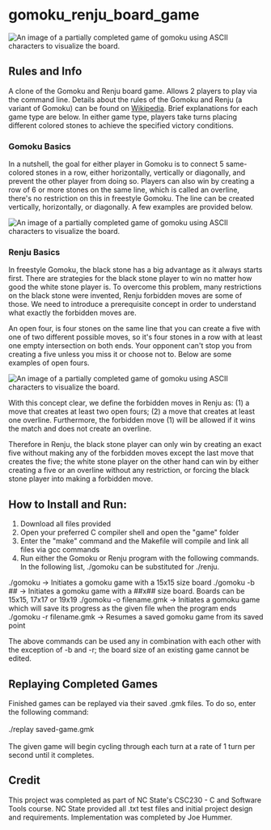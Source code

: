 # gomoku_renju_board_game

<picture>
 <source media="(prefers-color-scheme: dark)" srcset="https://github.com/jmhummer/gomoku_renju_board_game/media/dark_mode_board.png">
 <source media="(prefers-color-scheme: light)" srcset="https://github.com/jmhummer/gomoku_renju_board_game/media/light_mode_board.png">
 <img alt="An image of a partially completed game of gomoku using ASCII characters to visualize the board." src="https://github.com/jmhummer/gomoku_renju_board_game/media/light_mode_board.png">
</picture>

## Rules and Info
 A clone of the Gomoku and Renju board game. Allows 2 players to play via the command line. Details about the rules of the Gomoku and Renju (a variant of Gomoku) can be found on [Wikipedia](https://en.wikipedia.org/wiki/Gomoku). Brief explanations for each game type are below. In either game type, players take turns placing different colored stones to achieve the specified victory conditions.

### Gomoku Basics
 In a nutshell, the goal for either player in Gomoku is to connect 5 same-colored stones in a row, either horizontally, vertically or diagonally, and prevent the other player from doing so. Players can also win by creating a row of 6 or more stones on the same line,
which is called an overline, there's no restriction on this in freestyle Gomoku. The line can be created vertically, horizontally, or diagonally. A few examples are provided below.

<picture>
 <img alt="An image of a partially completed game of gomoku using ASCII characters to visualize the board." src="https://github.com/jmhummer/gomoku_renju_board_game/media/gomoku_example.png">
</picture>

 ### Renju Basics
In freestyle Gomoku, the black stone has a big advantage as it always starts first. There are strategies for the black stone player to win no matter how good
the white stone player is. To overcome this problem, many restrictions on the black stone were invented, Renju forbidden moves are some of those. We
need to introduce a prerequisite concept in order to understand what exactly the forbidden moves are.

An open four, is four stones on the same line that you can create a five with one of two different possible moves, so it's four stones in a row with at
least one empty intersection on both ends. Your opponent can't stop you from creating a five unless you miss it or choose not to. Below are some
examples of open fours.

<picture>
 <img alt="An image of a partially completed game of gomoku using ASCII characters to visualize the board." src="https://github.com/jmhummer/gomoku_renju_board_game/media/renju_example.png">
</picture>

With this concept clear, we define the forbidden moves in Renju as: (1) a move that creates at least two open fours; (2) a move that creates at least one
overline. Furthermore, the forbidden move (1) will be allowed if it wins the match and does not create an overline.

Therefore in Renju, the black stone player can only win by creating an exact five without making any of the forbidden moves except the last move that
creates the five; the white stone player on the other hand can win by either creating a five or an overline without any restriction, or forcing the black
stone player into making a forbidden move.

## How to Install and Run:
1. Download all files provided
2. Open your preferred C compiler shell and open the "game" folder
3. Enter the "make" command and the Makefile will compile and link all files via gcc commands
4. Run either the Gomoku or Renju program with the following commands. In the following list, ./gomoku can be substituted for ./renju.

./gomoku                    -> Initiates a gomoku game with a 15x15 size board
./gomoku -b ##              -> Initiates a gomoku game with a ##x## size board. Boards can be 15x15, 17x17 or 19x19
./gomoku -o filename.gmk    -> Initiates a gomoku game which will save its progress as the given file when the program ends
./gomoku -r filename.gmk    -> Resumes a saved gomoku game from its saved point

The above commands can be used any in combination with each other with the exception of -b and -r; the board size of an existing game cannot be edited.

## Replaying Completed Games
Finished games can be replayed via their saved .gmk files. To do so, enter the following command:\
\
./replay saved-game.gmk\
\
The given game will begin cycling through each turn at a rate of 1 turn per second until it completes.

## Credit
This project was completed as part of NC State's CSC230 - C and Software Tools course. NC State provided all .txt test files and initial project design and requirements. Implementation was completed by Joe Hummer.